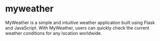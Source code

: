 # myweather
MyWeather is a simple and intuitive weather application built using Flask and JavaScript. With MyWeather, users can quickly check the current weather conditions for any location worldwide.
